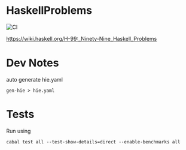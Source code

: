 # HaskellProblems

![CI](https://github.com/xepaul/HaskellProblems/actions/workflows/haskellMatix.yml/badge.svg)

https://wiki.haskell.org/H-99:_Ninety-Nine_Haskell_Problems

# Dev Notes

auto generate hie.yaml
```
gen-hie > hie.yaml
```


# Tests

Run using 
```
cabal test all --test-show-details=direct --enable-benchmarks all
```